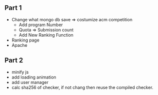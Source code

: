 ## Part 1
- Change what mongo db save => costumize acm competition
	- Add program Number
	- Quota => Submission count
	- Add New Ranking Function
- Ranking page
- Apache

## Part 2
- minify js
- add loading animation
- add user manager
- calc sha256 of checker, if not chang then reuse the compiled checker.
